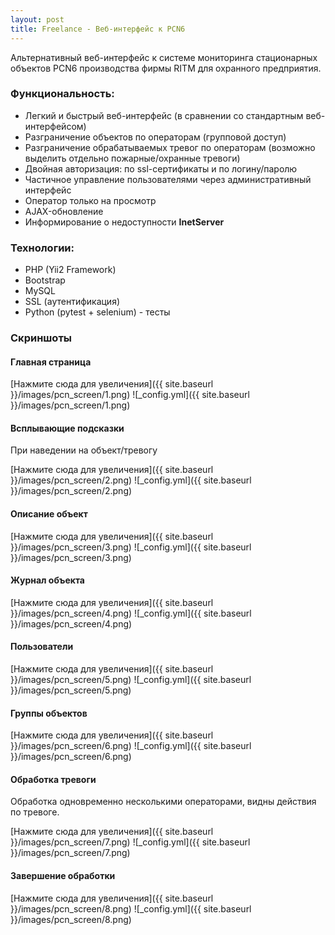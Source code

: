 ```yaml
---
layout: post
title: Freelance - Веб-интерфейс к PCN6
---
```


Альтернативный веб-интерфейс к системе мониторинга стационарных объектов PCN6 производства фирмы RITM для охранного предприятия.

### Функциональность:
- Легкий и быстрый веб-интерфейс (в сравнении со стандартным веб-интерфейсом)
- Разграничение объектов по операторам (групповой доступ)
- Разграничение обрабатываемых тревог по операторам (возможно выделить отдельно пожарные/охранные тревоги)
- Двойная авторизация: по ssl-сертификаты и по логину/паролю
- Частичное управление пользователями через административный интерфейс
- Оператор только на просмотр
- AJAX-обновление
- Информирование о недоступности **InetServer**
 
<!--more-->


### Технологии:
- PHP (Yii2 Framework)
- Bootstrap
- MySQL
- SSL (аутентификация)
- Python (pytest + selenium) - тесты

### Скриншоты
#### Главная страница

[Нажмите сюда для увеличения]({{ site.baseurl }}/images/pcn_screen/1.png)
![_config.yml]({{ site.baseurl }}/images/pcn_screen/1.png)


#### Всплывающие подсказки 
При наведении на объект/тревогу

[Нажмите сюда для увеличения]({{ site.baseurl }}/images/pcn_screen/2.png) 
![_config.yml]({{ site.baseurl }}/images/pcn_screen/2.png)


#### Описание объект

[Нажмите сюда для увеличения]({{ site.baseurl }}/images/pcn_screen/3.png)
![_config.yml]({{ site.baseurl }}/images/pcn_screen/3.png)


#### Журнал объекта

[Нажмите сюда для увеличения]({{ site.baseurl }}/images/pcn_screen/4.png)
![_config.yml]({{ site.baseurl }}/images/pcn_screen/4.png)


#### Пользователи

[Нажмите сюда для увеличения]({{ site.baseurl }}/images/pcn_screen/5.png)
![_config.yml]({{ site.baseurl }}/images/pcn_screen/5.png)


#### Группы объектов

[Нажмите сюда для увеличения]({{ site.baseurl }}/images/pcn_screen/6.png)
![_config.yml]({{ site.baseurl }}/images/pcn_screen/6.png)


#### Обработка тревоги
Обработка одновременно несколькими операторами, видны действия по тревоге. 

[Нажмите сюда для увеличения]({{ site.baseurl }}/images/pcn_screen/7.png)
![_config.yml]({{ site.baseurl }}/images/pcn_screen/7.png)


#### Завершение обработки

[Нажмите сюда для увеличения]({{ site.baseurl }}/images/pcn_screen/8.png)
![_config.yml]({{ site.baseurl }}/images/pcn_screen/8.png)
